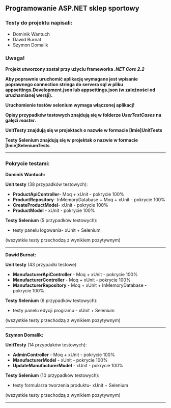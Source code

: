 ## Programowanie ASP.NET sklep sportowy

### Testy do projektu napisali:
- Dominik Wantuch
- Dawid Burnat
- Szymon Domalik

### Uwaga!

**Projekt utworzony został przy użyciu frameworka _.NET Core 2.2_**

**Aby poprawnie uruchomić aplikację wymagane jest wpisanie poprawnego connection stringa do servera sql w pliku appsettings.Development.json lub appsettings.json (w zależności od uruchamianej wersji).**

**Uruchomienie testów selenium wymaga włączonej aplikacj!**

**Opisy przypadków testowych znajdują się w folderze _UserTestCases_ na gałęzi _master_.**

**UnitTesty znajdują się w projektach o nazwie w formacie [Imie]UnitTests**

**Testy Selenium znajdują się w projektak o nazwie w formacie [Imie]SeleniumTests**

---

### Pokrycie testami:

**Dominik Wantuch:** 

**Unit testy** (38 przypadków testowych):
- **ProductApiController**- Moq + xUnit - pokrycie 100%
- **ProductRepository**- InMemoryDatabase + Moq + xUnit - pokrycie 100%
- **CreateProductModel**- xUnit - pokrycie 100%
- **ProductModel** - xUnit - pokrycie 100%

**Testy Selenium** (5 przypadków testowych):
- testy panelu logowania- xUnit + Selenium

(wszystkie testy przechodzą z wynikiem pozytywnym)

---

**Dawid Burnat:**

**Unit testy** (43 przypadki testowe)
- **ManufacturerApiController** - Moq + xUnit - pokrycie 100%
- **ManufacturerController** - Moq + xUnit - pokrycie 100%
- **ManufacturerRepository** - Moq + xUnit + InMemoryDatabase - pokrycie 100%

**Testy Selenium** (6 przypadków testowych):
- testy panelu edycji programu - xUnit + Selenium

(wszystkie testy przechodzą z wynikiem pozytywnym)

---


**Szymon Domalik:** 

**UnitTesty** (14 przypdaków testowych):
- **AdminController** - Moq + xUnit - pokrycie 100%
- **ManufacturerModel** - xUnit - pokrycie 100%
- **UpdateManufacturerModel** - xUnit - pokrycie 100%

**Testy Selenium** (10 przypadków testowych):
- testy formularza tworzenia produktu- xUnit + Selenium

(wszystkie testy przechodzą z wynikiem pozytywnym)

---
